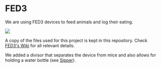 # FED3

We are using FED3 devices to feed animals and log their eating.

![](https://raw.githubusercontent.com/KravitzLabDevices/FED3/master/photos/FED3.png)

A copy of the files used for this project is kept in this repository. Check [FED3's Wiki](https://github.com/KravitzLabDevices/FED3/wiki) for all relevant details.

We added a divisor that separates the device from mice and also allows for holding a water bottle (see [Sipper]()). 